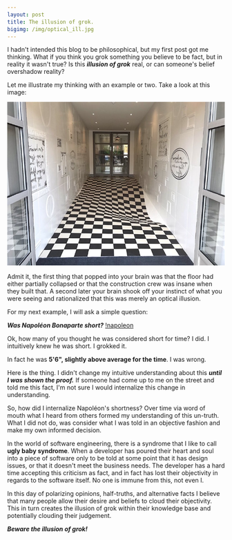 ```yaml
---
layout: post
title: The illusion of grok.
bigimg: /img/optical_ill.jpg
---
```


I hadn't intended this blog to be philosophical, but my first post got me thinking. What if
you think you grok something you believe to be fact, but in reality it wasn't true? Is this 
***illusion of grok*** real, or can someone's belief overshadow reality?

Let me illustrate my thinking with an example or two. Take a look at this image:

![illusion](/img/illusion.png)

Admit it, the first thing that popped into your brain was that the floor had either partially collapsed 
or that the construction crew was insane when they built that. A second later your brain shook off
your instinct of what you were seeing and rationalized that this was merely an optical illusion. 

For my next example, I will ask a simple question:

***Was Napoléon Bonaparte short?*** 
[!napoleon](/img/napoleon_1809.jpg)

Ok, how many of you thought he was considered short for time? I did. I intuitively knew he was short. 
I grokked it. 

In fact he was **5'6", slightly above average for the time**. I was wrong.

Here is the thing. I didn't change my intuitive understanding about this ***until I was shown the proof.*** 
If someone had come up to me on the street and told me this fact, I'm not sure I would internalize
this change in understanding. 

So, how did I internalize Napoléon's shortness? Over time via word of mouth what I heard from others
formed my understanding of this un-truth. What I did not do, was consider what I was told in
an objective fashion and make my own informed decision. 

In the world of software engineering, there is a syndrome that I like to call **ugly baby syndrome**. 
When a developer has poured their heart and soul into a piece of software only to be told
at some point that it has design issues, or that it doesn't meet the business needs. The developer 
has a hard time accepting this criticism as fact, and in fact has lost their objectivity in regards
to the software itself. No one is immune from this, not even I. 

In this day of polarizing opinions, half-truths, and alternative facts I believe that many people 
allow their desire and beliefs to cloud their objectivity. This in turn creates the illusion of grok
within their knowledge base and potentially clouding their judgement.

***Beware the illusion of grok!***